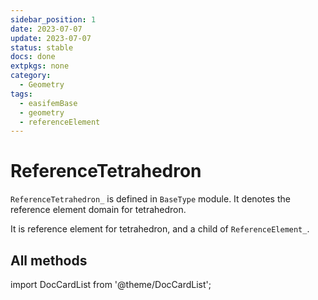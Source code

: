 ```yaml
---
sidebar_position: 1
date: 2023-07-07
update: 2023-07-07
status: stable
docs: done
extpkgs: none
category:
  - Geometry
tags:
  - easifemBase
  - geometry
  - referenceElement
---
```


# ReferenceTetrahedron

`ReferenceTetrahedron_` is defined in `BaseType` module. It denotes the reference
element domain for tetrahedron.

It is reference element for tetrahedron, and a child of `ReferenceElement_`.

## All methods

import DocCardList from '@theme/DocCardList';

<DocCardList />
